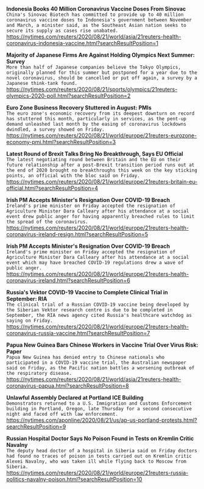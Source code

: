 **Indonesia Books 40 Million Coronavirus Vaccine Doses From Sinovac**\
`China's Sinovac Biotech has committed to provide up to 40 million coronavirus vaccine doses to Indonesia's government between November and March, a minister said, as the Southeast Asian nation seeks to secure its supply as cases rise unabated.`\
https://nytimes.com/reuters/2020/08/21/world/asia/21reuters-health-coronavirus-indonesia-vaccine.html?searchResultPosition=1

**Majority of Japanese Firms Are Against Holding Olympics Next Summer: Survey**\
`More than half of Japanese companies believe the Tokyo Olympics, originally planned for this summer but postponed for a year due to the novel coronavirus, should be cancelled or put off again, a survey by a Japanese think-tank found.`\
https://nytimes.com/reuters/2020/08/21/sports/olympics/21reuters-olympics-2020-poll.html?searchResultPosition=2

**Euro Zone Business Recovery Stuttered in August: PMIs**\
`The euro zone's economic recovery from its deepest downturn on record has stuttered this month, particularly in services, as the pent-up demand unleashed last month by the easing of coronavirus lockdowns dwindled, a survey showed on Friday.`\
https://nytimes.com/reuters/2020/08/21/world/europe/21reuters-eurozone-economy-pmi.html?searchResultPosition=3

**Latest Round of Brexit Talks Bring No Breakthrough, Says EU Official**\
`The latest negotiating round between Britain and the EU on their future relationship after a post-Brexit transition period runs out at the end of 2020 brought no breakthroughs this week on the key sticking points, an official with the bloc said on Friday. `\
https://nytimes.com/reuters/2020/08/21/world/europe/21reuters-britain-eu-official.html?searchResultPosition=4

**Irish PM Accepts Minister's Resignation Over COVID-19 Breach**\
`Ireland's prime minister on Friday accepted the resignation of Agriculture Minister Dara Calleary after his attendance at a social event drew public anger for having apparently breached rules to limit the spread of the coronavirus.`\
https://nytimes.com/reuters/2020/08/21/world/europe/21reuters-health-coronavirus-ireland-resign.html?searchResultPosition=5

**Irish PM Accepts Minister's Resignation Over COVID-19 Breach**\
`Ireland's prime minister on Friday accepted the resignation of Agriculture Minister Dara Calleary after his attendance at a social event which may have breached COVID-19 regulations drew a wave of public anger.  `\
https://nytimes.com/reuters/2020/08/21/world/europe/21reuters-health-coronavirus-ireland.html?searchResultPosition=6

**Russia's Vektor COVID-19 Vaccine to Complete Clinical Trial in September: RIA**\
`The clinical trial of a Russian COVID-19 vaccine being developed by the Siberian Vektor research centre is due to be completed in September, the RIA news agency cited Russia's healthcare watchdog as saying on Friday.`\
https://nytimes.com/reuters/2020/08/21/world/europe/21reuters-health-coronavirus-russia-vaccine.html?searchResultPosition=7

**Papua New Guinea Bars Chinese Workers in Vaccine Trial Over Virus Risk: Paper**\
`Papua New Guinea has denied entry to Chinese nationals who participated in a COVID-19 vaccine trial, the Australian newspaper said on Friday, as the Pacific nation battles a worsening outbreak of the respiratory disease. `\
https://nytimes.com/reuters/2020/08/21/world/asia/21reuters-health-coronavirus-papua.html?searchResultPosition=8

**Unlawful Assembly Declared at Portland ICE Building**\
`Demonstrators returned to a U.S. Immigration and Customs Enforcement building in Portland, Oregon, late Thursday for a second consecutive night and faced off with law enforcement.`\
https://nytimes.com/aponline/2020/08/21/us/ap-us-portland-protests.html?searchResultPosition=9

**Russian Hospital Doctor Says No Poison Found in Tests on Kremlin Critic Navalny**\
`The deputy head doctor of a hospital in Siberia said on Friday doctors had found no traces of poison in tests carried out on Kremlin critic Alexei Navalny, who was taken ill while flying back to Moscow from Siberia.`\
https://nytimes.com/reuters/2020/08/21/world/europe/21reuters-russia-politics-navalny-poison.html?searchResultPosition=10

